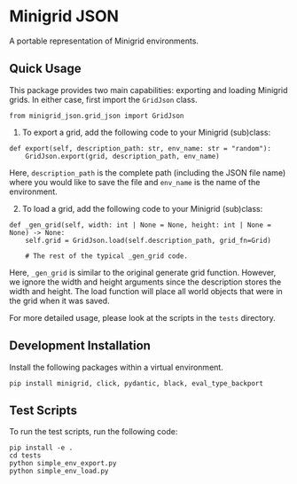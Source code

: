 # Minigrid JSON
A portable representation of Minigrid environments.

## Quick Usage

This package provides two main capabilities: exporting and loading Minigrid grids. In either case,
first import the `GridJson` class.
```
from minigrid_json.grid_json import GridJson
```

1. To export a grid, add the following code to your Minigrid (sub)class:
```
def export(self, description_path: str, env_name: str = "random"):
    GridJson.export(grid, description_path, env_name)
```

Here, `description_path` is the complete path (including the JSON file name) where 
you would like to save the file and `env_name` is the name of the environment.

2. To load a grid, add the following code to your Minigrid (sub)class:
```
def _gen_grid(self, width: int | None = None, height: int | None = None) -> None:
    self.grid = GridJson.load(self.description_path, grid_fn=Grid)

    # The rest of the typical _gen_grid code.
```
Here, `_gen_grid` is similar to the original generate grid function. However, we ignore
the width and height arguments since the description stores the width and height. The load
function will place all world objects that were in the grid when it was saved.

For more detailed usage, please look at the scripts in the `tests` directory.

## Development Installation

Install the following packages within a virtual environment.
```
pip install minigrid, click, pydantic, black, eval_type_backport
```

## Test Scripts

To run the test scripts, run the following code:
```
pip install -e .
cd tests
python simple_env_export.py
python simple_env_load.py
```
